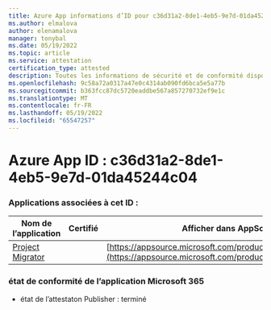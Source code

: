 ```yaml
---
title: Azure App informations d’ID pour c36d31a2-8de1-4eb5-9e7d-01da45244c04
ms.author: elmalova
author: elenamalova
manager: tonybal
ms.date: 05/19/2022
ms.topic: article
ms.service: attestation
certification_type: attested
description: Toutes les informations de sécurité et de conformité disponibles pour c36d31a2-8de1-4eb5-9e7d-01da45244c04.
ms.openlocfilehash: 9c58a72a0317a47e0c4314ab090fd6bca5e5a77b
ms.sourcegitcommit: b363fcc87dc5720eaddbe567a857270732ef9e1c
ms.translationtype: MT
ms.contentlocale: fr-FR
ms.lasthandoff: 05/19/2022
ms.locfileid: "65547257"
---
```

# <a name="azure-app-id-c36d31a2-8de1-4eb5-9e7d-01da45244c04"></a>Azure App ID : c36d31a2-8de1-4eb5-9e7d-01da45244c04


### <a name="apps-associated-with-this-id"></a>Applications associées à cet ID :
| **Nom de l’application** | **Certifié** | **Afficher dans AppSource** |
|--------------|---------------|-----------------------|
| [Project Migrator](../forward/WA200003160.md) |  | [https://appsource.microsoft.com/product/office/WA200003160](https://appsource.microsoft.com/product/office/WA200003160) |

### <a name="microsoft-365-app-compliance-status"></a>état de conformité de l’application Microsoft 365
- état de l’attestaton Publisher : terminé
